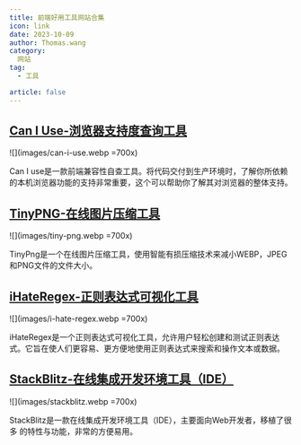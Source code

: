 ```yaml
---
title: 前端好用工具网站合集
icon: link
date: 2023-10-09
author: Thomas.wang
category:
  网站
tag:
  - 工具

article: false
---
```


## [Can I Use-浏览器支持度查询工具](https://caniuse.com/)

![](images/can-i-use.webp =700x)

Can I use是一款前端兼容性自查工具。将代码交付到生产环境时，了解你所依赖的本机浏览器功能的支持非常重要，这个可以帮助你了解其对浏览器的整体支持。


## [TinyPNG-在线图片压缩工具](https://tinypng.com/)

![](images/tiny-png.webp =700x)

TinyPng是一个在线图片压缩工具，使用智能有损压缩技术来减小WEBP，JPEG和PNG文件的文件大小。


## [iHateRegex-正则表达式可视化工具](https://ihateregex.io/)

![](images/i-hate-regex.webp =700x)

iHateRegex是一个正则表达式可视化工具，允许用户轻松创建和测试正则表达式。它旨在使人们更容易、更方便地使用正则表达式来搜索和操作文本或数据。


## [StackBlitz-在线集成开发环境工具（IDE）](https://stackblitz.com/)

![](images/stackblitz.webp =700x)

StackBlitz是一款在线集成开发环境工具（IDE），主要面向Web开发者，移植了很多 <Badge text="VS Code" color="#0464bb" /> 的特性与功能，非常的方便易用。
